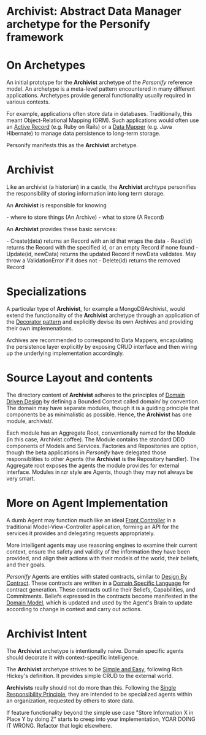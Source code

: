 <h1>Archivist: Abstract Data Manager archetype for the Personify framework</h1> 
<h1>On Archetypes</h1>
<p>An initial prototype for the <strong>Archivist</strong> archetype of the <em>Personify</em> reference model. An archetype is a meta-level pattern encountered in many different applications. Archetypes provide general functionality usually required in various contexts.</p>

<p>For example, applications often store data in databases. Traditionally, this meant Object-Relational Mapping (ORM). Such applications would often use an <a href="http://martinfowler.com/eaaCatalog/activeRecord.html" target="_blank">Active Record</a> (e.g. Ruby on Rails) or a <a href="http://martinfowler.com/eaaCatalog/dataMapper.html" target="_blank">Data Mapper</a> (e.g. Java Hibernate) to manage data persistence to long-term storage.</p> 

<p>Personify manifests this as the <strong>Archivist</strong> archetype.</p> 
<h1>Archivist</h1>
<p>Like an archivist (a historian) in a castle, the <strong>Archivist</strong> archtype personifies the responsibility of storing information into long term storage.</p>

<p>An <strong>Archivist</strong> is responsible for knowing</p> 
- where to store things (An Archive)  
- what to store (A Record)

<p>An <strong>Archivist</strong> provides these basic services:</p>
- Create(data) returns an Record with an id that wraps the data
- Read(id) returns the Record with the specified id, or an empty Record if none found
- Update(id, newData) returns the updated Record if newData validates. May throw a ValidationError if it does not
- Delete(id) returns the removed Record

<h1>Specializations</h1>
<p>A particular type of <strong>Archivist</strong>, for example a MongoDBArchivist, would extend the functionality of the <strong>Archivist</strong> archetype through an application of the <a href="http://addyosmani.com/blog/decorator-pattern/" target="_blank">Decorator pattern</a> and explicitly devise its own Archives and providing their own implemenations.</p>

<p>Archives are recommended to correspond to Data Mappers, encapulating the persistence layer explicitly by exposing CRUD interface and then wiring up the underlying implementation accordingly.</p>

<h1>Source Layout and contents</h1>
<p>The directory content of <strong>Archivist</strong> adheres to the principles of <a href="http://domaindrivendesign.org/" target="_blank">Domain Driven Design</a> by defining a Bounded Context called domain/ by convention. The domain may have separate modules, though it is a guiding principle that components be as minimalistic as possible. Hence, the <strong>Archivist</strong> has one module, archivist/.</p>

<p>Each module has an Aggregate Root, conventionally named for the Module (in this case, Archivist.coffee). The Module contains the standard DDD components of Models and Services. Factories and Repositories are option, though the beta applications in <em>Personify</em> have delegated those responsiblities to other Agents (the <strong>Archivist</strong> is the Repository handler).  The Aggregate root exposes the agents the module provides for external interface. Modules in rzr style are Agents, though they may not always be very smart.</p>

<h1>More on Agent Implementation</h1>
<p>A dumb Agent may function much like an ideal <a href="http://java.sun.com/blueprints/patterns/FrontController.html" target="_blank">Front Controller</a> in a traditional Model-View-Controller application, forming an API for the services it provides and delegating requests appropriately.</p> 

<p>More intelligent agents may use reasoning engines to examine their current context, ensure the safety and validity of the information they have been provided, and align their actions with their models of the world, their beliefs, and their goals.</p>

<p><em>Personify</em> Agents are entities with stated contracts, similar to <a href="http://c2.com/cgi/wiki?DesignByContract" target="_blank">Design By Contract</a>. These contracts are written in a <a href="http://c2.com/cgi/wiki?DomainSpecificLanguage" target="_blank">Domain Specific Language</a> for contract generation. These contracts outline their Beliefs, Capabilities, and Commitments. Beliefs expressed in the contracts become  manifested in the <a href="http://martinfowler.com/eaaCatalog/domainModel.html" target="_blank">Domain Model</a>, which is updated and used by the Agent's Brain to update according to change in context and carry out actions.</p> 

<h1>Archivist Intent</h1>
<p>The <strong>Archivist</strong> archetype is intentionally naive. Domain specific agents should decorate it with context-specific intelligence.</p>

<p>The <strong>Archivist</strong> archetype strives to be <a href="http://www.infoq.com/presentations/Simple-Made-Easy" target="_blank">Simple and Easy</a>, following Rich Hickey's definition. It provides simple CRUD to the external world.</p> 

<p><strong>Archivists</strong> really should not do more than this. Following the <a href="www.objectmentor.com/resources/articles/srp.pdf" target="_blank">Single Responsibility Principle</a>, they are intended to be specialized agents within an organization, requested by others to store data.</p>
<p>If feature functionality beyond the simple use case "Store Information X in Place Y by doing Z" starts to creep into your implementation, YOAR DOING IT WRONG. Refactor that logic elsewhere.</p>
